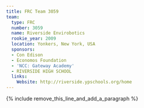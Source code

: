 ```yaml
---
title: FRC Team 3059
team:
  type: FRC
  number: 3059
  name: Riverside Envirobotics
  rookie_year: 2009
  location: Yonkers, New York, USA
  sponsors:
  - Con Edison
  - Economos Foundation
  - 'NCC: Gateway Academy'
  - RIVERSIDE HIGH SCHOOL
  links:
    Website: http://riverside.ypschools.org/home
---
```


{% include remove_this_line_and_add_a_paragraph %}